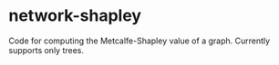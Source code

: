 # network-shapley

Code for computing the Metcalfe-Shapley value of a graph. 
Currently supports only trees.

